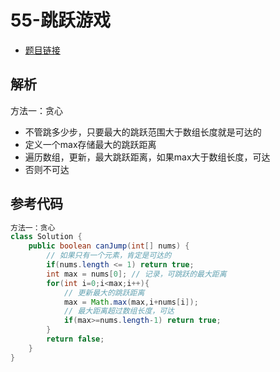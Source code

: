 # 55-跳跃游戏

- [题目链接](https://leetcode-cn.com/problems/jump-game/)

## 解析

方法一：贪心
- 不管跳多少步，只要最大的跳跃范围大于数组长度就是可达的
- 定义一个max存储最大的跳跃距离
- 遍历数组，更新，最大跳跃距离，如果max大于数组长度，可达
- 否则不可达


## 参考代码
```Java
方法一：贪心
class Solution {
    public boolean canJump(int[] nums) {
        // 如果只有一个元素，肯定是可达的
        if(nums.length <= 1) return true;
        int max = nums[0]; // 记录，可跳跃的最大距离
        for(int i=0;i<max;i++){
            // 更新最大的跳跃距离
            max = Math.max(max,i+nums[i]);
            // 最大距离超过数组长度，可达
            if(max>=nums.length-1) return true;
        }   
        return false;
    }
}
```
